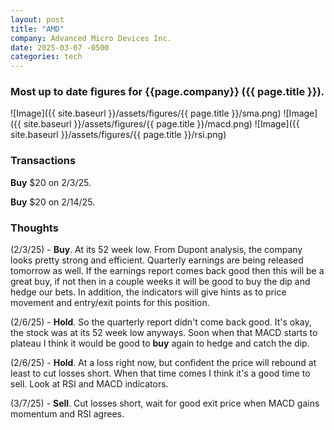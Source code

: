```yaml
---
layout: post
title: "AMD"
company: Advanced Micro Devices Inc.
date: 2025-03-07 -0500
categories: tech
---
```


### Most up to date figures for {{page.company}} ({{ page.title }}).

![Image]({{ site.baseurl }}/assets/figures/{{ page.title }}/sma.png)
![Image]({{ site.baseurl }}/assets/figures/{{ page.title }}/macd.png)
![Image]({{ site.baseurl }}/assets/figures/{{ page.title }}/rsi.png)

### Transactions

**Buy** $20 on 2/3/25. 

**Buy** $20 on 2/14/25.


### Thoughts
(2/3/25) - **Buy**. At its 52 week low. From Dupont analysis, the company looks pretty strong and efficient. Quarterly earnings are being released tomorrow as well. If the earnings report comes back good then this will be a great buy, if not then in a couple weeks it will be good to buy the dip and hedge our bets. In addition, the indicators will give hints as to price movement and entry/exit points for this position.

(2/6/25) - **Hold**. So the quarterly report didn't come back good. It's okay, the stock was at its 52 week low anyways. Soon when that MACD starts to plateau I think it would be good to **buy** again to hedge and catch the dip.

(2/6/25) - **Hold**. At a loss right now, but confident the price will rebound at least to cut losses short. When that time comes I think it's a good time to sell. Look at RSI and MACD indicators.

(3/7/25) - **Sell**. Cut losses short, wait for good exit price when MACD gains momentum and RSI agrees.